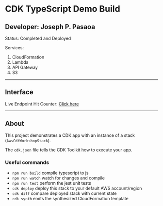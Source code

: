 # CDK TypeScript Demo Build

## Developer: **Joseph P. Pasaoa**

Status: Completed and Deployed

Services:
1. CloudFormation
2. Lambda
3. API Gateway
4. S3

---

## Interface

Live Endpoint Hit Counter: [Click here](https://fuquki36rd.execute-api.us-east-1.amazonaws.com/prod/)

---

## About

This project demonstrates a CDK app with an instance of a stack (`AwsCdkWorkshopStack`).

The `cdk.json` file tells the CDK Toolkit how to execute your app.

### Useful commands

 * `npm run build`   compile typescript to js
 * `npm run watch`   watch for changes and compile
 * `npm run test`    perform the jest unit tests
 * `cdk deploy`      deploy this stack to your default AWS account/region
 * `cdk diff`        compare deployed stack with current state
 * `cdk synth`       emits the synthesized CloudFormation template

